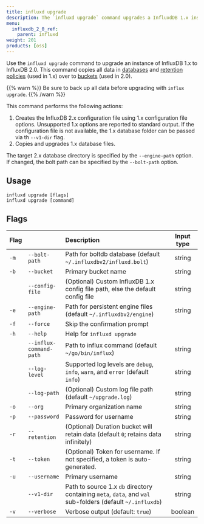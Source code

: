 ```yaml
---
title: influxd upgrade
description: The `influxd upgrade` command upgrades a InfluxdDB 1.x instance to 2.0.
menu:
  influxdb_2_0_ref:
    parent: influxd
weight: 201
products: [oss]
---
```


Use the `influxd upgrade` command to upgrade an instance of InfluxDB 1.x to InfluxDB 2.0.
This command copies all data in [databases](/influxdb/v1.8/concepts/glossary/#database) and
[retention policies](/influxdb/v1.8/concepts/glossary/#retention-policy-rp) (used in 1.x)
over to [buckets](/influxdb/v2.0/reference/glossary/#bucket) (used in 2.0).

{{% warn %}}
Be sure to back up all data before upgrading with `influx upgrade`.
{{% /warn %}}

This command performs the following actions:

1. Creates the InfluxDB 2.x configuration file using 1.x configuration file options.
   Unsupported 1.x options are reported to standard output.
   If the configuration file is not available, the 1.x database folder can be passed via th `--v1-dir` flag.
2. Copies and upgrades 1.x database files.

The target 2.x database directory is specified by the `--engine-path` option.
If changed, the bolt path can be specified by the `--bolt-path` option.

## Usage

```
influxd upgrade [flags]
influxd upgrade [command]
```

## Flags

| Flag |                         | Description                                                                                                | Input type |
|:-----|:------------------------|:-----------------------------------------------------------------------------------------------------------|:----------:|
| `-m` | `--bolt-path`           | Path for boltdb database (default `~/.influxdbv2/influxd.bolt`)                                            | string     |
| `-b` | `--bucket`              | Primary bucket name                                                                                        | string     |
|      | `--config-file`         | (Optional) Custom InfluxDB 1.x config file path, else the default config file                              | string     |
| `-e` | `--engine-path`         | Path for persistent engine files (default `~/.influxdbv2/engine`)                                          | string     |
| `-f` | `--force`               | Skip the confirmation prompt                                                                               |            |
| `-h` | `--help`                | Help for `influxd upgrade`                                                                                 |            |
|      | `--influx-command-path` | Path to influx command (default `~/go/bin/influx`)                                                         | string     |
|      | `--log-level`           | Supported log levels are `debug`, `info`, `warn`, and `error` (default `info`)                             | string     |
|      | `--log-path`            | (Optional) Custom log file path (default `~/upgrade.log`)                                                  | string     |
| `-o` | `--org`                 | Primary organization name                                                                                  | string     |
| `-p` | `--password`            | Password for username                                                                                      | string     |
| `-r` | `--retention`           | (Optional) Duration bucket will retain data (default `0`; retains data infinitely)                         | string     |
| `-t` | `--token`               | (Optional) Token for username. If not specified, a token is auto-generated.                                | string     |
| `-u` | `--username`            | Primary username                                                                                           | string     |
|      | `--v1-dir`              | Path to source 1.x `db` directory containing `meta`, `data`, and `wal` sub-folders (default `~/.influxdb`) | string     |
| `-v` | `--verbose`             | Verbose output (default: `true`)                                                                           | boolean    |
